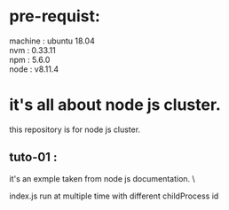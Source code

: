 # pre-requist:
machine : ubuntu 18.04 \
nvm : 0.33.11 \
npm : 5.6.0 \
node : v8.11.4 

# it's all about node js cluster.
this repository is for node js cluster.

## tuto-01 :
it's an exmple taken from node js documentation. \

index.js run at multiple time with different childProcess id

